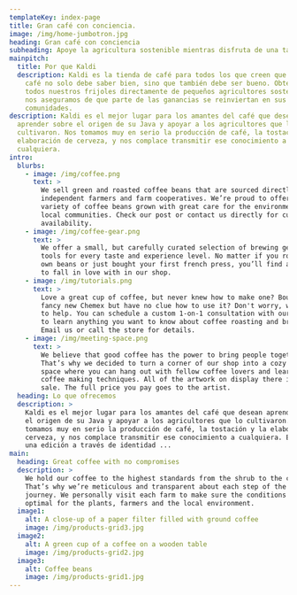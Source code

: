 ```yaml
---
templateKey: index-page
title: Gran café con conciencia.
image: /img/home-jumbotron.jpg
heading: Gran café con conciencia
subheading: Apoye la agricultura sostenible mientras disfruta de una taza
mainpitch:
  title: Por que Kaldi
  description: Kaldi es la tienda de café para todos los que creen que un buen
    café no solo debe saber bien, sino que también debe ser bueno. Obtenemos
    todos nuestros frijoles directamente de pequeños agricultores sostenibles y
    nos aseguramos de que parte de las ganancias se reinviertan en sus
    comunidades.
description: Kaldi es el mejor lugar para los amantes del café que desean
  aprender sobre el origen de su Java y apoyar a los agricultores que lo
  cultivaron. Nos tomamos muy en serio la producción de café, la tostación y la
  elaboración de cerveza, y nos complace transmitir ese conocimiento a
  cualquiera.
intro:
  blurbs:
    - image: /img/coffee.png
      text: >
        We sell green and roasted coffee beans that are sourced directly from
        independent farmers and farm cooperatives. We’re proud to offer a
        variety of coffee beans grown with great care for the environment and
        local communities. Check our post or contact us directly for current
        availability.
    - image: /img/coffee-gear.png
      text: >
        We offer a small, but carefully curated selection of brewing gear and
        tools for every taste and experience level. No matter if you roast your
        own beans or just bought your first french press, you’ll find a gadget
        to fall in love with in our shop.
    - image: /img/tutorials.png
      text: >
        Love a great cup of coffee, but never knew how to make one? Bought a
        fancy new Chemex but have no clue how to use it? Don't worry, we’re here
        to help. You can schedule a custom 1-on-1 consultation with our baristas
        to learn anything you want to know about coffee roasting and brewing.
        Email us or call the store for details.
    - image: /img/meeting-space.png
      text: >
        We believe that good coffee has the power to bring people together.
        That’s why we decided to turn a corner of our shop into a cozy meeting
        space where you can hang out with fellow coffee lovers and learn about
        coffee making techniques. All of the artwork on display there is for
        sale. The full price you pay goes to the artist.
  heading: Lo que ofrecemos
  description: >
    Kaldi es el mejor lugar para los amantes del café que desean aprender sobre
    el origen de su Java y apoyar a los agricultores que lo cultivaron. Nos
    tomamos muy en serio la producción de café, la tostación y la elaboración de
    cerveza, y nos complace transmitir ese conocimiento a cualquiera. Esta es
    una edición a través de identidad ...
main:
  heading: Great coffee with no compromises
  description: >
    We hold our coffee to the highest standards from the shrub to the cup.
    That’s why we’re meticulous and transparent about each step of the coffee’s
    journey. We personally visit each farm to make sure the conditions are
    optimal for the plants, farmers and the local environment.
  image1:
    alt: A close-up of a paper filter filled with ground coffee
    image: /img/products-grid3.jpg
  image2:
    alt: A green cup of a coffee on a wooden table
    image: /img/products-grid2.jpg
  image3:
    alt: Coffee beans
    image: /img/products-grid1.jpg
---
```

